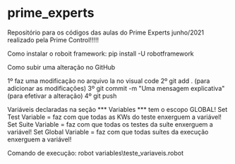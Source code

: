 # prime_experts
Repositório para os códigos das aulas do Prime Experts junho/2021 realizado pela Prime Control!!!!!

Como instalar o roboit framework: pip install -U robotframework

Como subir uma alteração no GitHub

1º faz uma modificação no arquivo la no visual code
2º git add . (para adicionar as modificações)
3º git commit -m "Uma mensagem explicativa" (para efetivar a alteração)
4º git push

Variáveis declaradas na seção *** Variables *** tem o escopo GLOBAL!
Set Test Variable = faz com que todas as KWs do teste enxerguem a variável!
Set Suite Variable = faz com que todas os testes da suíte enxerguem a variável!
Set Global Variable = faz com que todas suítes da execução enxerguem a variável!

Comando de execução: robot variables\teste_variaveis.robot